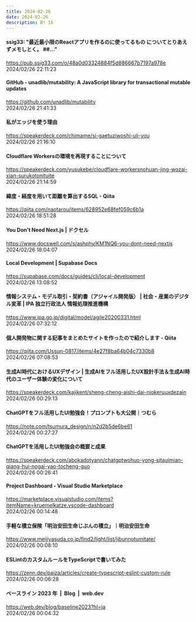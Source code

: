 ```yaml
---
title: 2024-02-26
date: 2024-02-26
description: B! 16
---
```


#### ssig33: "最近最小限のReactアプリを作るのに使ってるもの についてとりあえずメモしとく。 ##..."
https://pub.ssig33.com/o/48a0d03324884f5d886667b7197a978e<br>
2024/02/26 22:11:23<br>


#### GitHub - unadlib/mutability: A JavaScript library for transactional mutable updates
https://github.com/unadlib/mutability<br>
2024/02/26 21:41:33<br>


#### 私がエッジを使う理由
https://speakerdeck.com/chimame/si-gaetuziwoshi-uli-you<br>
2024/02/26 21:16:10<br>


#### Cloudflare Workersの環境を再現することについて
https://speakerdeck.com/yusukebe/cloudflare-workersnohuan-jing-wozai-xian-surukotonituite<br>
2024/02/26 21:14:59<br>


#### 緯度・経度を用いて距離を算出するSQL - Qiita
https://qiita.com/naotarou/items/628952e68fef059c6b1a<br>
2024/02/26 18:51:28<br>


#### You Don't Need Next.js | ドクセル
https://www.docswell.com/s/ashphy/KM1NQ6-you-dont-need-nextjs<br>
2024/02/26 18:04:07<br>


#### Local Development | Supabase Docs
https://supabase.com/docs/guides/cli/local-development<br>
2024/02/26 13:08:52<br>


#### 情報システム・モデル取引・契約書（アジャイル開発版） | 社会・産業のデジタル変革 | IPA 独立行政法人 情報処理推進機構
https://www.ipa.go.jp/digital/model/agile20200331.html<br>
2024/02/26 07:32:12<br>


#### 個人開発物に関する記事をまとめたサイトを作ったので紹介します - Qiita
https://qiita.com/Ussun-0817/items/4e27f8ba64b04c7330b8<br>
2024/02/26 07:08:53<br>


#### 生成AI時代におけるUXデザイン | 生成AIをフル活用したUX設計手法＆生成AI時代のユーザー体験の変化について
https://speakerdeck.com/kajikent/sheng-cheng-aishi-dai-niokeruuxdezain<br>
2024/02/26 00:29:13<br>


#### ChatGPTをフル活用したUI勉強会！プロンプトも大公開｜つむら
https://note.com/tsumura_design/n/n2d2b5de6be61<br>
2024/02/26 00:27:27<br>


#### ChatGPTを活用したUI勉強会の概要と成果
https://speakerdeck.com/abokadotyann/chatgptwohuo-yong-sitauimian-qiang-hui-nogai-yao-tocheng-guo<br>
2024/02/26 00:26:41<br>


#### Project Dashboard - Visual Studio Marketplace
https://marketplace.visualstudio.com/items?itemName=kruemelkatze.vscode-dashboard<br>
2024/02/26 00:14:48<br>


#### 手軽な積立保険「明治安田生命じぶんの積立」｜明治安田生命
https://www.meijiyasuda.co.jp/find2/light/list/jibunnotumitate/<br>
2024/02/26 00:08:10<br>


#### ESLintのカスタムルールをTypeScriptで書いてみた
https://zenn.dev/paiza/articles/create-typescript-eslint-custom-rule<br>
2024/02/26 00:06:28<br>


#### ベースライン 2023 年  |  Blog  |  web.dev
https://web.dev/blog/baseline2023?hl=ja<br>
2024/02/26 00:04:32<br>


